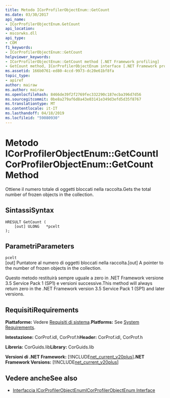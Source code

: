 ```yaml
---
title: Metodo ICorProfilerObjectEnum::GetCount
ms.date: 03/30/2017
api_name:
- ICorProfilerObjectEnum.GetCount
api_location:
- mscorwks.dll
api_type:
- COM
f1_keywords:
- ICorProfilerObjectEnum::GetCount
helpviewer_keywords:
- ICorProfilerObjectEnum::GetCount method [.NET Framework profiling]
- GetCount method, ICorProfilerObjectEnum interface [.NET Framework profiling]
ms.assetid: 166b0761-ed80-4ccd-9973-dc20e61bf8fa
topic_type:
- apiref
author: mairaw
ms.author: mairaw
ms.openlocfilehash: 8466de39f2f2769fec332290c187ecba396d7d56
ms.sourcegitcommit: 0be8a279af6d8a43e03141e349d3efd5d35f8767
ms.translationtype: MT
ms.contentlocale: it-IT
ms.lasthandoff: 04/18/2019
ms.locfileid: "59080930"
---
```

# <a name="icorprofilerobjectenumgetcount-method"></a><span data-ttu-id="f45be-102">Metodo ICorProfilerObjectEnum::GetCount</span><span class="sxs-lookup"><span data-stu-id="f45be-102">ICorProfilerObjectEnum::GetCount Method</span></span>
<span data-ttu-id="f45be-103">Ottiene il numero totale di oggetti bloccati nella raccolta.</span><span class="sxs-lookup"><span data-stu-id="f45be-103">Gets the total number of frozen objects in the collection.</span></span>  
  
## <a name="syntax"></a><span data-ttu-id="f45be-104">Sintassi</span><span class="sxs-lookup"><span data-stu-id="f45be-104">Syntax</span></span>  
  
```  
HRESULT GetCount (  
    [out] ULONG   *pcelt  
);  
```  
  
## <a name="parameters"></a><span data-ttu-id="f45be-105">Parametri</span><span class="sxs-lookup"><span data-stu-id="f45be-105">Parameters</span></span>  
 `pcelt`  
 <span data-ttu-id="f45be-106">[out] Puntatore al numero di oggetti bloccati nella raccolta.</span><span class="sxs-lookup"><span data-stu-id="f45be-106">[out] A pointer to the number of frozen objects in the collection.</span></span>  
  
 <span data-ttu-id="f45be-107">Questo metodo restituirà sempre uguale a zero in .NET Framework versione 3.5 Service Pack 1 (SP1) e versioni successive.</span><span class="sxs-lookup"><span data-stu-id="f45be-107">This method will always return zero in the .NET Framework version 3.5 Service Pack 1 (SP1) and later versions.</span></span>  
  
## <a name="requirements"></a><span data-ttu-id="f45be-108">Requisiti</span><span class="sxs-lookup"><span data-stu-id="f45be-108">Requirements</span></span>  
 <span data-ttu-id="f45be-109">**Piattaforme:** Vedere [Requisiti di sistema](../../../../docs/framework/get-started/system-requirements.md).</span><span class="sxs-lookup"><span data-stu-id="f45be-109">**Platforms:** See [System Requirements](../../../../docs/framework/get-started/system-requirements.md).</span></span>  
  
 <span data-ttu-id="f45be-110">**Intestazione:** CorProf.idl, CorProf.h</span><span class="sxs-lookup"><span data-stu-id="f45be-110">**Header:** CorProf.idl, CorProf.h</span></span>  
  
 <span data-ttu-id="f45be-111">**Libreria:** CorGuids.lib</span><span class="sxs-lookup"><span data-stu-id="f45be-111">**Library:** CorGuids.lib</span></span>  
  
 <span data-ttu-id="f45be-112">**Versioni di .NET Framework:** [!INCLUDE[net_current_v20plus](../../../../includes/net-current-v20plus-md.md)]</span><span class="sxs-lookup"><span data-stu-id="f45be-112">**.NET Framework Versions:** [!INCLUDE[net_current_v20plus](../../../../includes/net-current-v20plus-md.md)]</span></span>  
  
## <a name="see-also"></a><span data-ttu-id="f45be-113">Vedere anche</span><span class="sxs-lookup"><span data-stu-id="f45be-113">See also</span></span>

- [<span data-ttu-id="f45be-114">Interfaccia ICorProfilerObjectEnum</span><span class="sxs-lookup"><span data-stu-id="f45be-114">ICorProfilerObjectEnum Interface</span></span>](../../../../docs/framework/unmanaged-api/profiling/icorprofilerobjectenum-interface.md)
